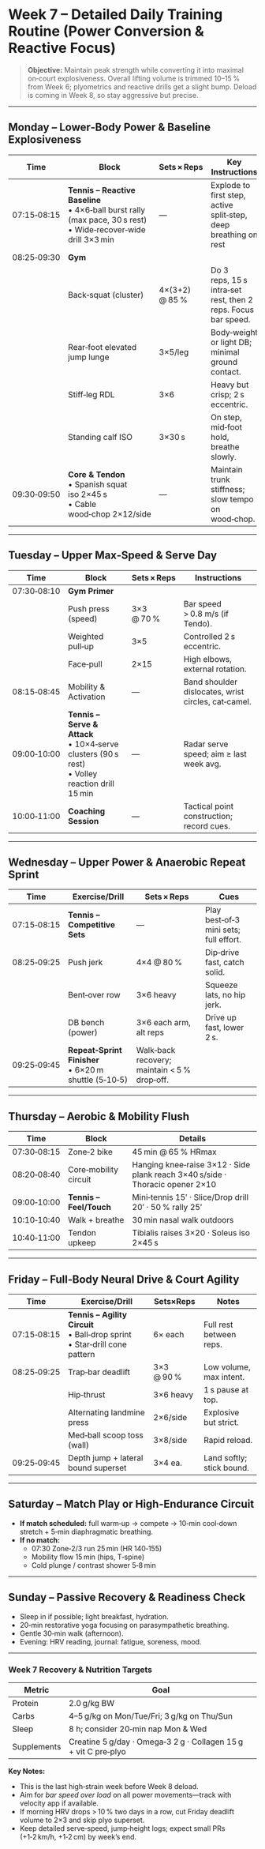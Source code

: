 # Week 7 – Detailed Daily Training Routine (Power Conversion & Reactive Focus)

> **Objective:** Maintain peak strength while converting it into maximal on‑court explosiveness. Overall lifting volume is trimmed 10–15 % from Week 6; plyometrics and reactive drills get a slight bump. Deload is coming in Week 8, so stay aggressive but precise. 

---

## Monday – Lower‑Body Power & Baseline Explosiveness

| Time | Block | Sets × Reps | Key Instructions |
|------|-------|-------------|------------------|
| 07:15‑08:15 | **Tennis – Reactive Baseline**<br>• 4×6‑ball burst rally (max pace, 30 s rest)<br>• Wide‑recover‑wide drill 3×3 min | — | Explode to first step, active split‑step, deep breathing on rest |
| 08:25‑09:30 | **Gym** |  |  |
| | Back‑squat (cluster) | 4×(3+2) @ 85 % | Do 3 reps, 15 s intra‑set rest, then 2 reps. Focus bar speed. |
| | Rear‑foot elevated jump lunge | 3×5/leg | Body‑weight or light DB; minimal ground contact. |
| | Stiff‑leg RDL | 3×6 | Heavy but crisp; 2 s eccentric. |
| | Standing calf ISO | 3×30 s | On step, mid‑foot hold, breathe slowly. |
| 09:30‑09:50 | **Core & Tendon**<br>• Spanish squat iso 2×45 s<br>• Cable wood‑chop 2×12/side | — | Maintain trunk stiffness; slow tempo on wood‑chop. |

---

## Tuesday – Upper Max‑Speed & Serve Day

| Time | Block | Sets × Reps | Instructions |
|------|-------|-------------|--------------|
| 07:30‑08:10 | **Gym Primer** |  |  |
| | Push press (speed) | 3×3 @ 70 % | Bar speed > 0.8 m/s (if Tendo). |
| | Weighted pull‑up | 3×5 | Controlled 2 s eccentric. |
| | Face‑pull | 2×15 | High elbows, external rotation. |
| 08:15‑08:45 | Mobility & Activation | — | Band shoulder dislocates, wrist circles, cat‑camel. |
| 09:00‑10:00 | **Tennis – Serve & Attack**<br>• 10×4‑serve clusters (90 s rest)<br>• Volley reaction drill 15 min | — | Radar serve speed; aim ≥ last week avg. |
| 10:00‑11:00 | **Coaching Session** | — | Tactical point construction; record cues. |

---

## Wednesday – Upper Power & Anaerobic Repeat Sprint

| Time | Exercise/Drill | Sets × Reps | Cues |
|------|----------------|------------|------|
| 07:15‑08:15 | **Tennis – Competitive Sets** | — | Play best‑of‑3 mini sets; full effort. |
| 08:25‑09:25 | Push jerk | 4×4 @ 80 % | Dip‑drive fast, catch solid. |
| | Bent‑over row | 3×6 heavy | Squeeze lats, no hip jerk. |
| | DB bench (power) | 3×6 each arm, alt reps | Drive up fast, lower 2 s. |
| 09:25‑09:45 | **Repeat‑Sprint Finisher**<br>• 6×20 m shuttle (5‑10‑5) | Walk‑back recovery; maintain < 5 % drop‑off. |

---

## Thursday – Aerobic & Mobility Flush

| Time | Block | Details |
|------|-------|---------|
| 07:30‑08:15 | Zone‑2 bike | 45 min @ 65 % HRmax |
| 08:20‑08:40 | Core‑mobility circuit | Hanging knee‑raise 3×12 · Side plank reach 3×40 s/side · Thoracic opener 2×10 |
| 09:00‑10:00 | **Tennis – Feel/Touch** | Mini‑tennis 15′ · Slice/Drop drill 20′ · 50 % rally 25′ |
| 10:10‑10:40 | Walk + breathe | 30 min nasal walk outdoors |
| 10:40‑11:00 | Tendon upkeep | Tibialis raises 3×20 · Soleus iso 2×45 s |

---

## Friday – Full‑Body Neural Drive & Court Agility

| Time | Exercise/Drill | Sets×Reps | Notes |
|------|----------------|-----------|------|
| 07:15‑08:15 | **Tennis – Agility Circuit**<br>• Ball‑drop sprint<br>• Star‑drill cone pattern | 6× each | Full rest between reps. |
| 08:25‑09:25 | Trap‑bar deadlift | 3×3 @ 90 % | Low volume, max intent. |
| | Hip‑thrust | 3×6 heavy | 1 s pause at top. |
| | Alternating landmine press | 2×6/side | Explosive but strict. |
| | Med‑ball scoop toss (wall) | 3×8/side | Rapid reload. |
| 09:25‑09:45 | Depth jump + lateral bound superset | 3×4 ea. | Land softly; stick bound. |

---

## Saturday – Match Play or High‑Endurance Circuit

- **If match scheduled:** full warm‑up → compete → 10‑min cool‑down stretch + 5‑min diaphragmatic breathing.
- **If no match:**
  - 07:30 Zone‑2/3 run 25 min (HR 140‑155)
  - Mobility flow 15 min (hips, T‑spine)
  - Cold plunge / contrast shower 5‑8 min

---

## Sunday – Passive Recovery & Readiness Check

- Sleep in if possible; light breakfast, hydration.
- 20‑min restorative yoga focusing on parasympathetic breathing.
- Gentle 30‑min walk (afternoon).
- Evening: HRV reading, journal: fatigue, soreness, mood.

---

### Week 7 Recovery & Nutrition Targets
| Metric | Goal |
|--------|------|
| Protein | 2.0 g/kg BW |
| Carbs | 4–5 g/kg on Mon/Tue/Fri; 3 g/kg on Thu/Sun |
| Sleep | 8 h; consider 20‑min nap Mon & Wed |
| Supplements | Creatine 5 g/day · Omega‑3 2 g · Collagen 15 g + vit C pre‑plyo |

**Key Notes:**
- This is the last high‑strain week before Week 8 deload.
- Aim for *bar speed over load* on all power movements—track with velocity app if available.
- If morning HRV drops > 10 % two days in a row, cut Friday deadlift volume to 2×3 and skip plyo superset.
- Keep detailed serve‑speed, jump‑height logs; expect small PRs (+1‑2 km/h, +1‑2 cm) by week’s end.

